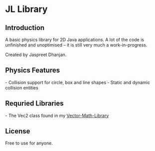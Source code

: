 # JL Library

<h2>Introduction</h2>
A basic physics library for 2D Java applications. A lot of the code is unfinished and unoptimised – it is still very much a work-in-progress.

Created by Jaspreet Dhanjan.

<h2>Physics Features</h2>
- Collision support for circle, box and line shapes
- Static and dynamic collision entities

<h2>Requried Libraries</h2>
- The Vec2 class found in my <a href="https://github.com/jaspreetdhanjan/Vector-Math-Library">Vector-Math-Library</a>

<h2>License</h2>
Free to use for anyone.
